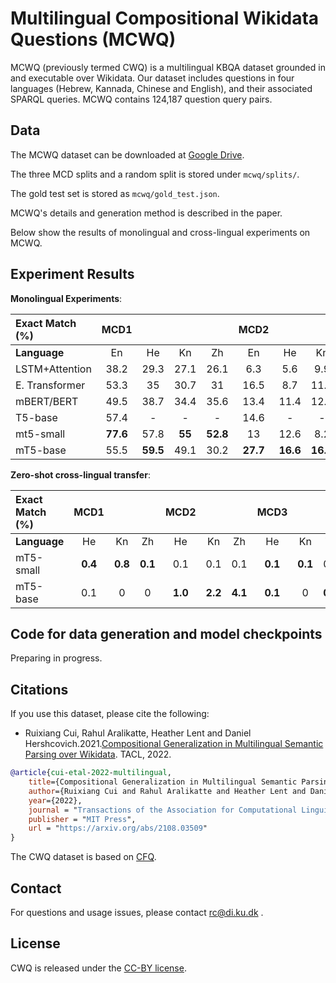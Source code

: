# Multilingual Compositional Wikidata Questions (MCWQ)
MCWQ (previously termed CWQ) is a multilingual KBQA dataset grounded in and executable over
Wikidata. Our dataset includes questions in four languages (Hebrew, Kannada, Chinese and English), and their associated SPARQL
queries. MCWQ contains 124,187 question query pairs.

## Data
The MCWQ dataset can be downloaded at [Google Drive](https://drive.google.com/drive/folders/19YmuXYKmnmVllVkOr9nMT1nsXFd9i9hu?usp=sharing).  

The three MCD splits and a random split is stored under `mcwq/splits/`.

The gold test set is stored as `mcwq/gold_test.json`.

MCWQ's details and generation method is described in the paper.

Below show the results of monolingual and cross-lingual experiments on MCWQ. 

## Experiment Results
**Monolingual Experiments**:

|         **Exact Match (%)**                     |  MCD1  |       |       |       | MCD2   |       |       |       | MCD3   |       |       |       | MCD_mean   |       |       |       | Random |       |       |       |
| :---------------------------- | :------------: | :---: | :---: | :---: | :------------: | :---: | :---: | :---: | :------------: | :---: | :---: | :---: | :---------------: | :---: | :---: | :---: | :----: | :---: | :---: | :---: |
|      **Language**           | En             | He    | Kn    | Zh    | En             | He    | Kn    | Zh    | En             | He    | Kn    | Zh    | En                | He    | Kn    | Zh    | En     | He    | Kn    | Zh    |
| LSTM+Attention                | 38\.2          | 29\.3 | 27\.1 | 26\.1 | 6\.3           | 5\.6  | 9\.9  | 7\.5  | 13\.6          | 11\.5 | 15\.7 | 15\.1 | 19\.4             | 15\.5 | 17\.6 | 16\.2 | 96\.6  | 80\.8 | 88\.7 | 86\.8 |
| E. Transformer                | 53\.3          | 35    | 30\.7 | 31    | 16\.5          | 8\.7  | 11\.9 | 10\.2 | 18\.2          | 13    | 18\.1 | 15\.5 | 29\.3             | 18\.9 | 20\.2 | 18\.9 | 99     | 90\.4 | 93\.7 | 92\.2 |
| mBERT/BERT                    | 49\.5          | 38\.7 | 34\.4 | 35\.6 | 13\.4          | 11\.4 | 12\.3 | 15\.1 | 17             | 18    | 18\.1 | 19\.4 | 26\.6             | 22\.7 | 21\.6 | 23\.4 | 98\.7  | **91**    | **95\.1** | **93\.3** |
| T5-base                       | 57\.4          | -     | -     | -     | 14\.6          | -     | -     | -     | 12\.3          | -     | -     | -     | 28\.1             | -     | -     | -     | 98\.5  | -     | -     | -     |
| mt5-small                     | **77\.6**          | 57\.8 | **55**    | **52\.8** | 13             | 12\.6 | 8\.2  | 21\.1 | **24\.3**          | 17\.5 | **31\.4** | 34\.9 | **38\.3**             | 29\.3 | 31\.5 | **36\.3** | 98\.6  | 90    | 93\.8 | 91\.8 |
| mT5-base                      | 55\.5          | **59\.5** | 49\.1 | 30\.2 | **27\.7**          | **16\.6** | **16\.6** | **23**    | 18\.2          | **23\.4** | 30\.5 | **35\.6** | 33\.8             | **33\.2** | **32\.1** | 29\.6 | **99\.1**  | 90\.6 | 94\.2 | 92\.2 |

**Zero-shot cross-lingual transfer**:

|      **Exact Match (%)**                         | MCD1   |       |       | MCD2   |       |       | MCD3   |       |       | MCD_mean   |       |       | Random |       |       |
| :---------------------------- | :------------: | :---: | :---: | :------------: | :---: | :---: | :------------: | :---: | :---: | :---------------: | :---: | :---: | :----: | :---: | :---: |
|             **Language**                              | He             | Kn   | Zh   | He             | Kn   | Zh   | He             | Kn   | Zh   | He                | Kn   | Zh   | He     | Kn   | Zh   |
| mT5-small                     | **0\.4**           | **0\.8**  | **0\.1**  | 0\.1           | 0\.1  | 0\.1  | **0\.1**           | **0\.1**  | 0\.1  | 0\.2              | 0\.3  | 0\.2  | 0\.5   | 0\.4  | 1\.1  |
| mT5-base                      | 0\.1           | 0     | 0     | **1\.0**           | **2\.2**  | **4\.1**  | **0\.1**           | 0     | **0\.3**  | **0\.4**              | **0\.7**  | **1\.5**  | **1\.1**   | **0\.9**  | **7\.2**  |
## Code for data generation and model checkpoints 
Preparing in progress.

## Citations

If you use this dataset, please cite the following:
* Ruixiang Cui, Rahul Aralikatte, Heather Lent and Daniel Hershcovich.2021.[Compositional Generalization in Multilingual Semantic Parsing over Wikidata](https://arxiv.org/abs/2108.03509). TACL, 2022.
``` bibtex
@article{cui-etal-2022-multilingual,
    title={Compositional Generalization in Multilingual Semantic Parsing over Wikidata},
    author={Ruixiang Cui and Rahul Aralikatte and Heather Lent and Daniel Hershcovich},
    year={2022},
    journal = "Transactions of the Association for Computational Linguistics",
    publisher = "MIT Press",
    url = "https://arxiv.org/abs/2108.03509"
}
```
The CWQ dataset is based on [CFQ](https://github.com/google-research/google-research/tree/master/cfq).

## Contact
For questions and usage issues, please contact <rc@di.ku.dk> .

## License
CWQ is released under the [CC-BY license](https://creativecommons.org/licenses/by/4.0/).